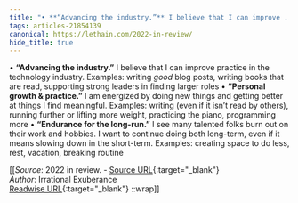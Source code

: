 ```yaml
---
title: "• **“Advancing the industry.”** I believe that I can improve ..."
tags: articles-21854139
canonical: https://lethain.com/2022-in-review/
hide_title: true
---
```


•   **“Advancing the industry.”** I believe that I can improve practice in the technology industry. Examples: writing *good* blog posts, writing books that are read, supporting strong leaders in finding larger roles
•   **“Personal growth & practice.”** I am energized by doing new things and getting better at things I find meaningful. Examples: writing (even if it isn’t read by others), running further or lifting more weight, practicing the piano, programming more
•   **“Endurance for the long-run.”** I see many talented folks burn out on their work and hobbies. I want to continue doing both long-term, even if it means slowing down in the short-term. Examples: creating space to do less, rest, vacation, breaking routine


[[_Source_: 2022 in review. - [Source URL](https://lethain.com/2022-in-review/){:target="_blank"}<br>
_Author_: Irrational Exuberance<br>
[Readwise URL](https://readwise.io/open/432280504){:target="_blank"}
::wrap]]